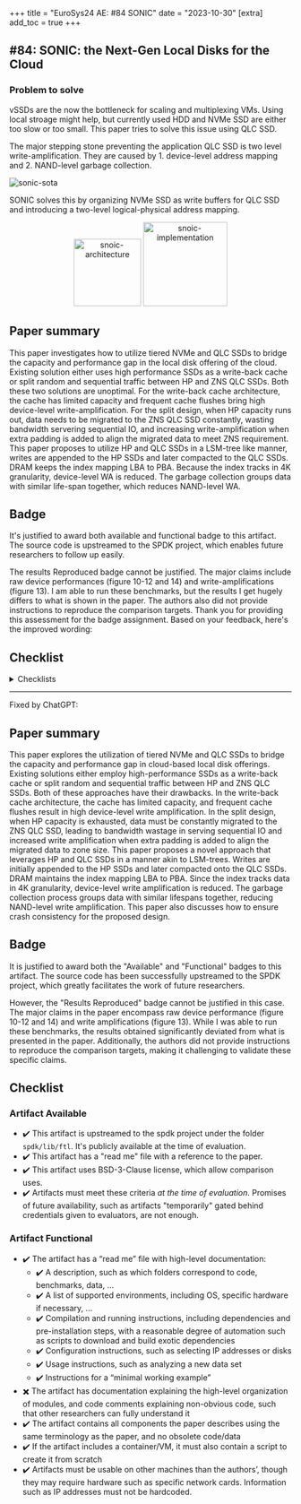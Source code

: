 +++
title = "EuroSys24 AE: #84 SONIC"
date = "2023-10-30"
[extra]
add_toc = true
+++
## #84: SONIC: the Next-Gen Local Disks for the Cloud

### Problem to solve
vSSDs are the now the bottleneck for scaling and multiplexing VMs. 
Using local stroage might help, but currently used HDD and NVMe SSD are either too slow or too small.
This paper tries to solve this issue using QLC SSD.

The major stepping stone preventing the application QLC SSD is two level write-amplification.
They are caused by 1. device-level address mapping and 2. NAND-level garbage collection.

![sonic-sota](../sonic-sota.png)

SONIC solves this by organizing NVMe SSD as write buffers for QLC SSD
and introducing a two-level logical-physical address mapping.

<p align="center">
    <img src="../sonic-architecture.png" alt="snoic-architecture" height="120px">
    <img src="../sonic-implementation.png" alt="snoic-implementation" height="150px">
</p>

## Paper summary
<!-- The results does not match. -->
This paper investigates how to utilize tiered NVMe and QLC SSDs to
bridge the capacity and performance gap in the local disk offering of the cloud. 
Existing solution either uses high performance SSDs as a write-back cache or
split random and sequential traffic between HP and ZNS QLC SSDs.
Both these two solutions are unoptimal.
For the write-back cache architecture,
the cache has limited capacity and frequent cache flushes bring high device-level write-amplification.
For the split design, when HP capacity runs out,
data needs to be migrated to the ZNS QLC SSD constantly,
wasting bandwidth servering sequential IO,
and increasing write-amplification when extra padding is added to align the migrated data to meet ZNS requirement.
This paper proposes to utilize HP and QLC SSDs in a LSM-tree like manner,
writes are appended to the HP SSDs and later compacted to the QLC SSDs.
DRAM keeps the index mapping LBA to PBA.
Because the index tracks in 4K granularity, device-level WA is reduced.
The garbage collection groups data with similar life-span together,
which reduces NAND-level WA.

## Badge
It's justified to award both available and functional badge to this artifact.
The source code is upstreamed to the SPDK project,
which enables future researchers to follow up easily.

The results Reproduced badge cannot be justified.
The major claims include raw device performances (figure 10-12 and 14) and write-amplifications (figure 13).
I am able to run these benchmarks, but the results I get hugely differs to what is shown in the paper.
The authors also did not provide instructions to reproduce the comparison targets.
Thank you for providing this assessment for the badge assignment. Based on your feedback, here's the improved wording:


## Checklist


<details>
    <summary>Checklists</summary>

### Artifact Available
- ✔️ This artifact is upstreamed to the spdk project under the folder `spdk/lib/ftl`.
    It's publicly available at the time of evaluation.
- ✔️ This artifact has a "read me" file with a reference to the paper.
- ✔️ This artifact uses BSD-3-Clause license, which allow comparison uses.
- ✔️ Artifacts must meet these criteria *at the time of evaluation*.
    Promises of future availability, such as artifacts "temporarily" gated behind credentials given to evaluators, are not enough.

### Artifact Functional
- ✔️ The artifact has a “read me” file with high-level documentation:
  - ✔️ A description, such as which folders correspond to code, benchmarks, data, …
  - ✔️ A list of supported environments, including OS, specific hardware if necessary, …
  - ✔️ Compilation and running instructions, including dependencies and pre-installation steps, with a reasonable degree of automation such as scripts to download and build exotic dependencies
  - ✔️ Configuration instructions, such as selecting IP addresses or disks
  - ✔️ Usage instructions, such as analyzing a new data set
  - ✔️ Instructions for a “minimal working example”
- ✖️ The artifact has documentation explaining the high-level organization of modules, and code comments explaining non-obvious code, such that other researchers can fully understand it
- ✔️ The artifact contains all components the paper describes using the same terminology as the paper, and no obsolete code/data
- ✔️ If the artifact includes a container/VM, it must also contain a script to create it from scratch
- ✔️ Artifacts must be usable on other machines than the authors’, though they may require hardware such as specific network cards. Information such as IP addresses must not be hardcoded.


### Results Reproduced

</details>

---
Fixed by ChatGPT:

## Paper summary
This paper explores the utilization of tiered NVMe and QLC SSDs to bridge the capacity and performance gap
in cloud-based local disk offerings.
Existing solutions either employ high-performance SSDs as a write-back cache or
split random and sequential traffic between HP and ZNS QLC SSDs.
Both of these approaches have their drawbacks.
In the write-back cache architecture, the cache has limited capacity,
and frequent cache flushes result in high device-level write amplification.
In the split design, when HP capacity is exhausted,
data must be constantly migrated to the ZNS QLC SSD,
leading to bandwidth wastage in serving sequential IO and
increased write amplification when extra padding is added to align the migrated data to zone size.
This paper proposes a novel approach that leverages HP and QLC SSDs in a manner akin to LSM-trees.
Writes are initially appended to the HP SSDs and later compacted onto the QLC SSDs.
DRAM maintains the index mapping LBA to PBA.
Since the index tracks data in 4K granularity, device-level write amplification is reduced.
The garbage collection process groups data with similar lifespans together,
reducing NAND-level write amplification.
This paper also discusses how to ensure crash consistency for the proposed design.

## Badge
It is justified to award both the "Available" and "Functional" badges to this artifact.
The source code has been successfully upstreamed to the SPDK project,
which greatly facilitates the work of future researchers.

However, the "Results Reproduced" badge cannot be justified in this case.
The major claims in the paper encompass raw device performance (figure 10-12 and 14) and
write amplifications (figure 13).
While I was able to run these benchmarks,
the results obtained significantly deviated from what is presented in the paper.
Additionally, the authors did not provide instructions to reproduce the comparison targets,
making it challenging to validate these specific claims.

## Checklist
### Artifact Available
- ✔️ This artifact is upstreamed to the spdk project under the folder `spdk/lib/ftl`.
    It's publicly available at the time of evaluation.
- ✔️ This artifact has a "read me" file with a reference to the paper.
- ✔️ This artifact uses BSD-3-Clause license, which allow comparison uses.
- ✔️ Artifacts must meet these criteria *at the time of evaluation*.
    Promises of future availability, such as artifacts "temporarily" gated behind credentials given to evaluators, are not enough.

### Artifact Functional
- ✔️ The artifact has a “read me” file with high-level documentation:
  - ✔️ A description, such as which folders correspond to code, benchmarks, data, …
  - ✔️ A list of supported environments, including OS, specific hardware if necessary, …
  - ✔️ Compilation and running instructions, including dependencies and pre-installation steps, with a reasonable degree of automation such as scripts to download and build exotic dependencies
  - ✔️ Configuration instructions, such as selecting IP addresses or disks
  - ✔️ Usage instructions, such as analyzing a new data set
  - ✔️ Instructions for a “minimal working example”
- ✖️ The artifact has documentation explaining the high-level organization of modules, and code comments explaining non-obvious code, such that other researchers can fully understand it
- ✔️ The artifact contains all components the paper describes using the same terminology as the paper, and no obsolete code/data
- ✔️ If the artifact includes a container/VM, it must also contain a script to create it from scratch
- ✔️ Artifacts must be usable on other machines than the authors’, though they may require hardware such as specific network cards. Information such as IP addresses must not be hardcoded.


